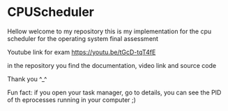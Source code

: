 # CPUScheduler

Hellow welcome to my repository this is my implementation for the cpu scheduler for the operating system final assessment

Youtube link for exam
https://youtu.be/tGcD-tqT4fE

in the repository you find the documentation, video link and source code 

Thank you ^_^

Fun fact: if you open your task manager, go to details, you can see the PID of th eprocesses running in your computer ;)
